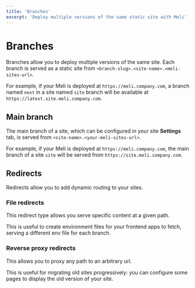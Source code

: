 ```yaml
---
title: 'Branches'
excerpt: 'Deploy multiple versions of the same static site with Meli'
---
```


# Branches

Branches allow you to deploy multiple versions of the same site. Each branch is served as a static site from `<branch-slug>.<site-name>.<meli-sites-url>`.

For example, if your Meli is deployed at `https://meli.company.com`, a branch named `next` in a site named `site` branch will be available at `https://latest.site.meli.company.com`.  

## Main branch

The main branch of a site, which can be configured in your site **Settings** tab, is served from `<site-name>.<your-meli-sites-url>`.

For example, if your Meli is deployed at `https://meli.company.com`, the main branch of a site `site` will be served from `https://site.meli.company.com`.

## Redirects

Redirects allow you to add dynamic routing to your sites.

### File redirects

This redirect type allows you serve specific content at a given path. 

This is useful to create environment files for your frontend apps to fetch, serving a different env file for each branch.

### Reverse proxy redirects

This allows you to proxy any path to an arbitrary url.

This is useful for migrating old sites progressively: you can configure some pages to display the old version of your site.     
